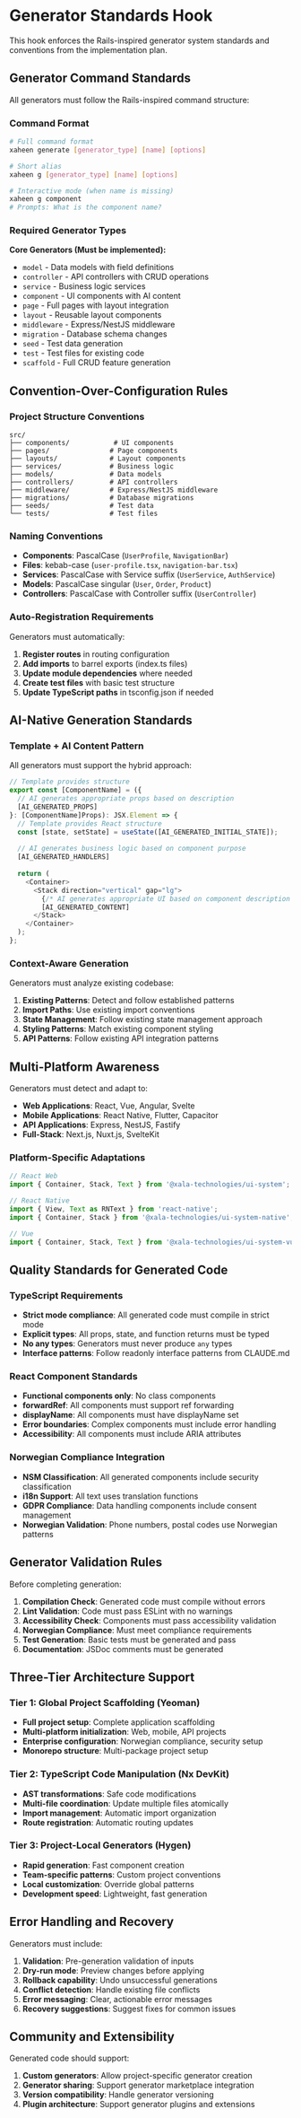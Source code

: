 # Generator Standards Hook

This hook enforces the Rails-inspired generator system standards and conventions from the implementation plan.

## Generator Command Standards

All generators must follow the Rails-inspired command structure:

### Command Format
```bash
# Full command format
xaheen generate [generator_type] [name] [options]

# Short alias
xaheen g [generator_type] [name] [options]

# Interactive mode (when name is missing)
xaheen g component
# Prompts: What is the component name?
```

### Required Generator Types

**Core Generators (Must be implemented):**
- `model` - Data models with field definitions
- `controller` - API controllers with CRUD operations  
- `service` - Business logic services
- `component` - UI components with AI content
- `page` - Full pages with layout integration
- `layout` - Reusable layout components
- `middleware` - Express/NestJS middleware
- `migration` - Database schema changes
- `seed` - Test data generation
- `test` - Test files for existing code
- `scaffold` - Full CRUD feature generation

## Convention-Over-Configuration Rules

### Project Structure Conventions
```
src/
├── components/           # UI components
├── pages/               # Page components
├── layouts/             # Layout components  
├── services/            # Business logic
├── models/              # Data models
├── controllers/         # API controllers
├── middleware/          # Express/NestJS middleware
├── migrations/          # Database migrations
├── seeds/               # Test data
└── tests/               # Test files
```

### Naming Conventions
- **Components**: PascalCase (`UserProfile`, `NavigationBar`)
- **Files**: kebab-case (`user-profile.tsx`, `navigation-bar.tsx`)
- **Services**: PascalCase with Service suffix (`UserService`, `AuthService`)
- **Models**: PascalCase singular (`User`, `Order`, `Product`)
- **Controllers**: PascalCase with Controller suffix (`UserController`)

### Auto-Registration Requirements

Generators must automatically:
1. **Register routes** in routing configuration
2. **Add imports** to barrel exports (index.ts files)
3. **Update module dependencies** where needed
4. **Create test files** with basic test structure
5. **Update TypeScript paths** in tsconfig.json if needed

## AI-Native Generation Standards

### Template + AI Content Pattern

All generators must support the hybrid approach:

```typescript
// Template provides structure
export const [ComponentName] = ({
  // AI generates appropriate props based on description
  [AI_GENERATED_PROPS]
}: [ComponentName]Props): JSX.Element => {
  // Template provides React structure
  const [state, setState] = useState([AI_GENERATED_INITIAL_STATE]);
  
  // AI generates business logic based on component purpose
  [AI_GENERATED_HANDLERS]
  
  return (
    <Container>
      <Stack direction="vertical" gap="lg">
        {/* AI generates appropriate UI based on component description */}
        [AI_GENERATED_CONTENT]
      </Stack>
    </Container>
  );
};
```

### Context-Aware Generation

Generators must analyze existing codebase:

1. **Existing Patterns**: Detect and follow established patterns
2. **Import Paths**: Use existing import conventions
3. **State Management**: Follow existing state management approach
4. **Styling Patterns**: Match existing component styling
5. **API Patterns**: Follow existing API integration patterns

## Multi-Platform Awareness

Generators must detect and adapt to:

- **Web Applications**: React, Vue, Angular, Svelte
- **Mobile Applications**: React Native, Flutter, Capacitor
- **API Applications**: Express, NestJS, Fastify
- **Full-Stack**: Next.js, Nuxt.js, SvelteKit

### Platform-Specific Adaptations

```typescript
// React Web
import { Container, Stack, Text } from '@xala-technologies/ui-system';

// React Native  
import { View, Text as RNText } from 'react-native';
import { Container, Stack } from '@xala-technologies/ui-system-native';

// Vue
import { Container, Stack, Text } from '@xala-technologies/ui-system-vue';
```

## Quality Standards for Generated Code

### TypeScript Requirements
- **Strict mode compliance**: All generated code must compile in strict mode
- **Explicit types**: All props, state, and function returns must be typed
- **No any types**: Generators must never produce `any` types
- **Interface patterns**: Follow readonly interface patterns from CLAUDE.md

### React Component Standards
- **Functional components only**: No class components
- **forwardRef**: All components must support ref forwarding
- **displayName**: All components must have displayName set
- **Error boundaries**: Complex components must include error handling
- **Accessibility**: All components must include ARIA attributes

### Norwegian Compliance Integration
- **NSM Classification**: All generated components include security classification
- **i18n Support**: All text uses translation functions
- **GDPR Compliance**: Data handling components include consent management
- **Norwegian Validation**: Phone numbers, postal codes use Norwegian patterns

## Generator Validation Rules

Before completing generation:

1. **Compilation Check**: Generated code must compile without errors
2. **Lint Validation**: Code must pass ESLint with no warnings  
3. **Accessibility Check**: Components must pass accessibility validation
4. **Norwegian Compliance**: Must meet compliance requirements
5. **Test Generation**: Basic tests must be generated and pass
6. **Documentation**: JSDoc comments must be generated

## Three-Tier Architecture Support

### Tier 1: Global Project Scaffolding (Yeoman)
- **Full project setup**: Complete application scaffolding
- **Multi-platform initialization**: Web, mobile, API projects
- **Enterprise configuration**: Norwegian compliance, security setup
- **Monorepo structure**: Multi-package project setup

### Tier 2: TypeScript Code Manipulation (Nx DevKit)
- **AST transformations**: Safe code modifications
- **Multi-file coordination**: Update multiple files atomically
- **Import management**: Automatic import organization
- **Route registration**: Automatic routing updates

### Tier 3: Project-Local Generators (Hygen)
- **Rapid generation**: Fast component creation
- **Team-specific patterns**: Custom project conventions
- **Local customization**: Override global patterns
- **Development speed**: Lightweight, fast generation

## Error Handling and Recovery

Generators must include:

1. **Validation**: Pre-generation validation of inputs
2. **Dry-run mode**: Preview changes before applying
3. **Rollback capability**: Undo unsuccessful generations
4. **Conflict detection**: Handle existing file conflicts
5. **Error messaging**: Clear, actionable error messages
6. **Recovery suggestions**: Suggest fixes for common issues

## Community and Extensibility

Generated code should support:

1. **Custom generators**: Allow project-specific generator creation
2. **Generator sharing**: Support generator marketplace integration
3. **Version compatibility**: Handle generator versioning
4. **Plugin architecture**: Support generator plugins and extensions